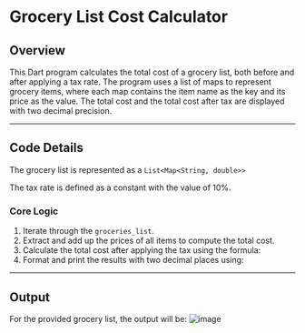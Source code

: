 # Grocery List Cost Calculator

## Overview

This Dart program calculates the total cost of a grocery list, both before and after applying a tax rate. The program uses a list of maps to represent grocery items, where each map contains the item name as the key and its price as the value. The total cost and the total cost after tax are displayed with two decimal precision.

---

## Code Details

The grocery list is represented as a `List<Map<String, double>>`

The tax rate is defined as a constant with the value of 10%.

### Core Logic

1. Iterate through the `groceries_list`.
2. Extract and add up the prices of all items to compute the total cost.
3. Calculate the total cost after applying the tax using the formula:
4. Format and print the results with two decimal places using:
---
## Output

For the provided grocery list, the output will be:
![image](https://github.com/user-attachments/assets/6ae29591-0b65-4487-92ac-3131fbada723)
